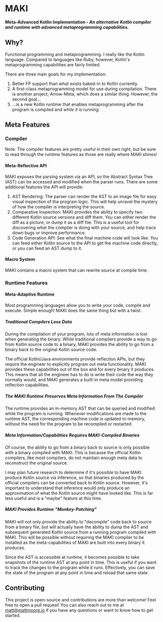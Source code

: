 # MAKI

**Meta-Advanced Kotlin Implementation - _An alternative Kotlin compiler and runtime with advanced metaprogramming capabilities._**

## Why?

Functional programming and metaprogramming. I really like the Kotlin language. Compared to languages like Ruby, however, Kotlin's metaprogramming capabilities are fairly limited.

There are three main goals for my implementation:

1. Better FP support than what exists baked-in to Kotlin currently.
1. A first-class metaprogramming model for use during compilation. There is another project, Arrow-Meta, which does a similar thing. However, the second goal...
1. ...is a new Kotlin runtime that enables metaprogramming after the program is compiled and *while it is running*.

## Meta Features

### Compiler

Note: The compiler features are pretty useful in their own right, but be sure to read through the runtime features as those are really where MAKI shines!

#### Meta-Reflective API

MAKI exposes the parsing system via an API, so the Abstract Syntax Tree (AST) can be accessed and modified when the parser runs. There are some additional features the API will provide:

1. AST Rendering: The parser can render the AST to an image file for easy visual inspection of the program logic. This will help unravel the mystery of how the compiler is interpreting the source.
1. Comparative Inspection: MAKI provides the ability to specify two different Kotlin source versions and diff them. You can either render the diff as a picture, or dump it as a diff file. This is a useful tool for discovering what the compiler is doing with your source, and help trace down bugs or improve performance.
1. Code Generation API: See what the final machine code will look like. You can feed either Kotlin source to the API to get the machine code directly, or you can feed an AST dump to it.

#### Macro System

MAKI contains a macro system that can rewrite source at compile time.

### Runtime Features

#### Meta-Adaptive Runtime

Most programming languages allow you to write your code, compile and execute. Simple enough! MAKI does the same thing but with a twist.

##### Traditional Compilers Lose Data

During the compilation of your program, lots of meta information is lost when generating the binary. While traditional compilers provide a way to go from Kotlin source code to a binary, MAKI provides the ability to go from a binary back to the original Kotlin source code.

The official Kotlin/Java environments provide reflection APIs, but they require the engineer to explicitly program out meta functionality. MAKI provides these capabilities out of the box and for every binary it produces. This means that all the engineer has to do is write their code the way they normally would, and MAKI generates a built-in meta model providing reflection capabilities.

##### The MAKI Runtime Preserves Meta Information From The Compiler

The runtime provides an in-memory AST that can be queried and modified while the program is running. Whenever modifications are made to the runtime AST, the corresponding machine code is updated in-memory, without the need for the program to be recompiled or restarted.

##### Meta Information/Capabilities Requires MAKI-Compiled Binaries

Of course, the ability to go from a binary back to source is only possible with a binary compiled with MAKI. This is because the official Kotlin compilers, like most compilers, do not maintain enough meta data to reconstruct the original source.

I may plan future research to determine if it's possible to have MAKI produce Kotlin source via inference, so that binaries produced by the official compilers can be converted back to Kotlin source. However, it's important to understand that inference would only produce an approximation of what the Kotlin source might have looked like. This is far less useful and is a "maybe" feature at this time.

##### MAKI Provides Runtime "Monkey-Patching"

MAKI will not only provide the ability to "decompile" code back to source from a binary file, but will actually have the ability to dump the AST and subsequent generated Kotlin source from a running program compiled with MAKI. This will be possible without requiring the MAKI compiler to be installed as the meta-capabilities of MAKI are built into every binary it produces.

Since the AST is accessible at runtime, it becomes possible to take snapshots of the runtime AST at any point in time. This is useful if you want to track the changes to the program while it runs. Effectively, you can save the state of the program at any point in time and reload that same state.

## Contributing

This project is open-source and contributions are more than welcome! Feel free to open a pull request! You can also reach out to me at matt@mattmoore.io if you have any questions or want to know how to get started.
